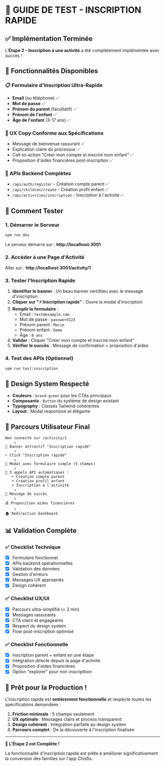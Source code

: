 # 🚀 GUIDE DE TEST - INSCRIPTION RAPIDE

## ✅ Implémentation Terminée

L'**Étape 2 - Inscription à une activité** a été complètement implémentée avec succès !

## 🎯 Fonctionnalités Disponibles

### 📋 Formulaire d'Inscription Ultra-Rapide
- **Email** (ou téléphone) ✅
- **Mot de passe** ✅
- **Prénom du parent** (facultatif) ✅
- **Prénom de l'enfant** ✅
- **Âge de l'enfant** (3-17 ans) ✅

### 💬 UX Copy Conforme aux Spécifications
- Message de bienvenue rassurant ✅
- Explication claire du processus ✅
- Call-to-action "Créer mon compte et inscrire mon enfant" ✅
- Proposition d'aides financières post-inscription ✅

### 🔧 APIs Backend Complètes
- `/api/auth/register` - Création compte parent ✅
- `/api/children/create` - Création profil enfant ✅
- `/api/activities/inscription` - Inscription à l'activité ✅

## 🧪 Comment Tester

### 1. Démarrer le Serveur
```bash
npm run dev
```
Le serveur démarre sur : **http://localhost:3001**

### 2. Accéder à une Page d'Activité
Aller sur : **http://localhost:3001/activity/1**

### 3. Tester l'Inscription Rapide
1. **Identifier le banner** : Un beau banner vert/bleu avec le message d'inscription
2. **Cliquer sur "⚡ Inscription rapide"** : Ouvre la modal d'inscription
3. **Remplir le formulaire** :
   - Email : `test@example.com`
   - Mot de passe : `password123`
   - Prénom parent : `Marie`
   - Prénom enfant : `Emma`
   - Âge : `8 ans`
4. **Valider** : Cliquer "Créer mon compte et inscrire mon enfant"
5. **Vérifier le succès** : Message de confirmation + proposition d'aides

### 4. Test des APIs (Optionnel)
```bash
npm run test:inscription
```

## 🎨 Design System Respecté

- **Couleurs** : `brand-green` pour les CTAs principaux
- **Composants** : `Button` du système de design existant
- **Typography** : Classes Tailwind cohérentes
- **Layout** : Modal responsive et élégante

## 🔄 Parcours Utilisateur Final

```
Non connecté sur /activity/1
    ↓
🎯 Banner attractif "Inscription rapide"
    ↓
⚡ Click "Inscription rapide"
    ↓
📝 Modal avec formulaire simple (5 champs)
    ↓
🔄 3 appels API automatiques :
   • Création compte parent
   • Création profil enfant  
   • Inscription à l'activité
    ↓
🎉 Message de succès
    ↓
💰 Proposition aides financières
    ↓
🏠 Redirection dashboard
```

## 📊 Validation Complète

### ✅ Checklist Technique
- [x] Formulaire fonctionnel
- [x] APIs backend opérationnelles
- [x] Validation des données
- [x] Gestion d'erreurs
- [x] Messages UX appropriés
- [x] Design cohérent

### ✅ Checklist UX/UI
- [x] Parcours ultra-simplifié (< 2 min)
- [x] Messages rassurants
- [x] CTA clairs et engageants
- [x] Respect du design system
- [x] Flow post-inscription optimisé

### ✅ Checklist Fonctionnelle
- [x] Inscription parent + enfant en une étape
- [x] Intégration directe depuis la page d'activité
- [x] Proposition d'aides financières
- [x] Option "explorer" pour non-inscripttion

## 🚀 Prêt pour la Production !

L'inscription rapide est **entièrement fonctionnelle** et respecte toutes les spécifications demandées :

1. **Friction minimale** : 5 champs seulement
2. **UX optimale** : Messages clairs et process transparent
3. **Design cohérent** : Intégration parfaite au design system
4. **Parcours complet** : De la découverte à l'inscription finalisée

---

**🎉 L'Étape 2 est Complète !**

La fonctionnalité d'inscription rapide est prête à améliorer significativement la conversion des familles sur l'app Chisfis.
